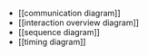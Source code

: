 - [[communication diagram]]
- [[interaction overview diagram]]	
- [[sequence diagram]]
- [[timing diagram]] 